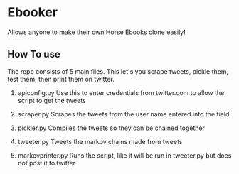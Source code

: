# Ebooker
Allows anyone to make their own Horse Ebooks clone easily!

## How To use

The repo consists of 5 main files. This let's you scrape tweets, pickle them, test them, then print them on twitter.

1. apiconfig.py 
Use this to enter credentials from twitter.com to allow the script to get the tweets

2. scraper.py
Scrapes the tweets from the user name entered into the field

3. pickler.py
Compiles the tweets so they can be chained together

4. tweeter.py
Tweets the markov chains made from tweets

5. markovprinter.py
Runs the script, like it will be run in tweeter.py but does not post it to twitter

